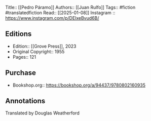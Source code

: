 Title:: [[Pedro Páramo]]
Authors:: [[Juan Rulfo]]
Tags:: #fiction #translatedfiction 
Read:: [[2025-01-08]]
Instagram :: https://www.instagram.com/p/DElxeBvud6B/
## Editions
- Edition:: [[Grove Press]], 2023
- Original Copyright:: 1955
- Pages:: 121

## Purchase
* Bookshop.org:: https://bookshop.org/a/94437/9780802160935
## Annotations

Translated by Douglas Weatherford